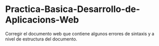 # Practica-Basica-Desarrollo-de-Aplicacions-Web
Corregir el documento web que contiene algunos errores de sintaxis y a nivel de estructura del documento.  
